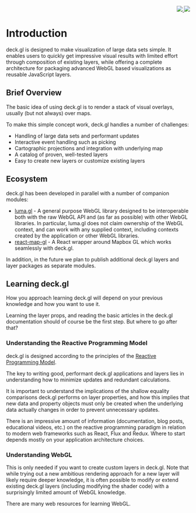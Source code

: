 <p align="right">
  <a href="https://github.com/uber/deck.gl/blob/master/docs/README.md">
    <img src="https://img.shields.io/badge/current-v4-brightgreen.svg?style=flat-square" />
  </a>
  <a href="https://github.com/uber/deck.gl/tree/3.0-release/docs">
    <img src="https://img.shields.io/badge/legacy-v3-green.svg?style=flat-square" />
  </a>
</p>

# Introduction

deck.gl is designed to make visualization of large data sets simple.
It enables users to quickly get impressive visual results with limited effort
through composition of existing layers, while offering a complete architecture
for packaging advanced WebGL based visualizations as reusable JavaScript
layers.

## Brief Overview

The basic idea of using deck.gl is to render a stack of visual overlays,
usually (but not always) over maps.

To make this simple concept work, deck.gl handles a number of challenges:

* Handling of large data sets and performant updates
* Interactive event handling such as picking
* Cartographic projections and integration with underlying map
* A catalog of proven, well-tested layers
* Easy to create new layers or customize existing layers

## Ecosystem

deck.gl has been developed in parallel with a number of companion modules:

* [luma.gl](https://uber.github.io/luma.gl/#/) -
  A general purpose WebGL library designed to be interoperable both with the
  raw WebGL API and (as far as possible) with other WebGL libraries.
  In particular, luma.gl does not claim ownership of the WebGL context, and can
  work with any supplied context, including contexts created by the application
  or other WebGL libraries.
* [react-map-gl](https://uber.github.io/react-map-gl/#/) - A React wrapper
  around Mapbox GL which works seamlessly with deck.gl.

In addition, in the future we plan to publish additional deck.gl layers and
layer packages as separate modules.

## Learning deck.gl

How you approach learning deck.gl will depend on your previous
knowledge and how you want to use it.

Learning the layer props, and reading the basic articles in the deck.gl
documentation should of course be the first step. But where to go
after that?

### Understanding the Reactive Programming Model

deck.gl is designed according to the principles of the
[Reactive Programming Model](https://en.wikipedia.org/wiki/Reactive_programming).

The key to writing good, performant deck.gl applications and layers
lies in understanding how to minimize updates and redundant calculations.

It is important to understand the implications of the shallow equality
comparisons deck.gl performs on layer properties, and how this implies that
new data and property objects must only be created when the underlying
data actually changes in order to prevent unnecessary updates.

There is an impressive amount of information (documentation, blog posts,
educational videos, etc.) on the reactive programming paradigm in relation to
modern web frameworks such as React, Flux and Redux. Where to start depends
mostly on your application architecture choices.

### Understanding WebGL

This is only needed if you want to create custom layers in deck.gl.
Note that while trying out a new ambitious rendering approach for a
new layer will likely require deeper knowledge, it is often possible to modify
or extend existing deck.gl layers (including modifying the shader code) with
a surprisingly limited amount of WebGL knowledge.

There are many web resources for learning WebGL.

